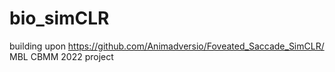 # bio_simCLR
building upon https://github.com/Animadversio/Foveated_Saccade_SimCLR/  
MBL CBMM 2022 project
